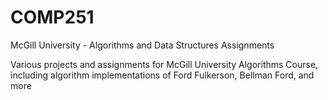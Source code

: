 # COMP251
McGill University - Algorithms and Data Structures Assignments

Various projects and assignments for McGill University Algorithms Course, including algorithm implementations of Ford Fulkerson, Bellman Ford, and more
